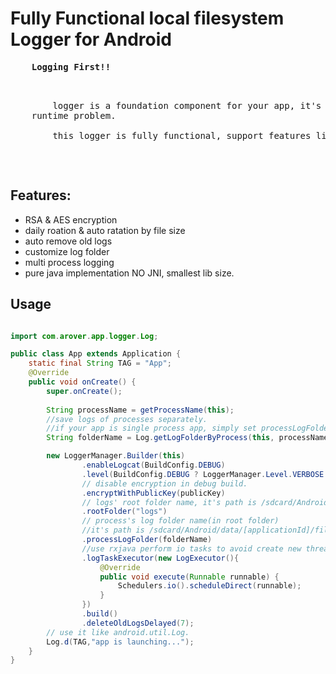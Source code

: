 # Fully Functional local filesystem Logger for Android
<pre>
    <b>Logging First!!</b>
    <p>
        logger is a foundation component for your app, it's a key to identify or resolve your app's
    runtime problem. 

        this logger is fully functional, support features like encryption, daily rotation etc. and it's robust!.
    </p>
</pre>

## Features: 
- RSA & AES encryption
- daily roation & auto ratation by file size
- auto remove old logs
- customize log folder
- multi process logging
- pure java implementation NO JNI, smallest lib size.
  
## Usage

```java

import com.arover.app.logger.Log;

public class App extends Application {
    static final String TAG = "App";
    @Override
    public void onCreate() {
        super.onCreate();
        
        String processName = getProcessName(this);
        //save logs of processes separately.
        //if your app is single process app, simply set processLogFolder as ""
        String folderName = Log.getLogFolderByProcess(this, processName,  "log_demo_");

        new LoggerManager.Builder(this)
                .enableLogcat(BuildConfig.DEBUG)
                .level(BuildConfig.DEBUG ? LoggerManager.Level.VERBOSE : LoggerManager.Level.DEBUG)
                // disable encryption in debug build.
                .encryptWithPublicKey(publicKey)
                // logs' root folder name, it's path is /sdcard/Android/data/[applicationId]/files/logs
                .rootFolder("logs")
                // process's log folder name(in root folder)
                //it's path is /sdcard/Android/data/[applicationId]/files/logs/log_demo_main/
                .processLogFolder(folderName)
                //use rxjava perform io tasks to avoid create new thread.
                .logTaskExecutor(new LogExecutor(){
                    @Override
                    public void execute(Runnable runnable) {
                        Schedulers.io().scheduleDirect(runnable);
                    }
                })
                .build()
                .deleteOldLogsDelayed(7);
        // use it like android.util.Log.
        Log.d(TAG,"app is launching...");
    }
}
```

